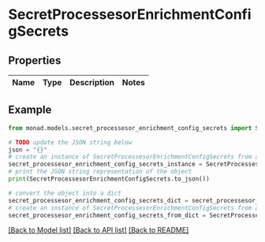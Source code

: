 # SecretProcessesorEnrichmentConfigSecrets


## Properties

Name | Type | Description | Notes
------------ | ------------- | ------------- | -------------

## Example

```python
from monad.models.secret_processesor_enrichment_config_secrets import SecretProcessesorEnrichmentConfigSecrets

# TODO update the JSON string below
json = "{}"
# create an instance of SecretProcessesorEnrichmentConfigSecrets from a JSON string
secret_processesor_enrichment_config_secrets_instance = SecretProcessesorEnrichmentConfigSecrets.from_json(json)
# print the JSON string representation of the object
print(SecretProcessesorEnrichmentConfigSecrets.to_json())

# convert the object into a dict
secret_processesor_enrichment_config_secrets_dict = secret_processesor_enrichment_config_secrets_instance.to_dict()
# create an instance of SecretProcessesorEnrichmentConfigSecrets from a dict
secret_processesor_enrichment_config_secrets_from_dict = SecretProcessesorEnrichmentConfigSecrets.from_dict(secret_processesor_enrichment_config_secrets_dict)
```
[[Back to Model list]](../README.md#documentation-for-models) [[Back to API list]](../README.md#documentation-for-api-endpoints) [[Back to README]](../README.md)


